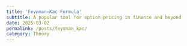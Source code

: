 ```yaml
---
title: 'Feynman–Kac Formula'
subtitle: A popular tool for option pricing in finance and beyond
date: 2025-03-02
permalink: /posts/feynman_kac/
category: Theory
---
```



